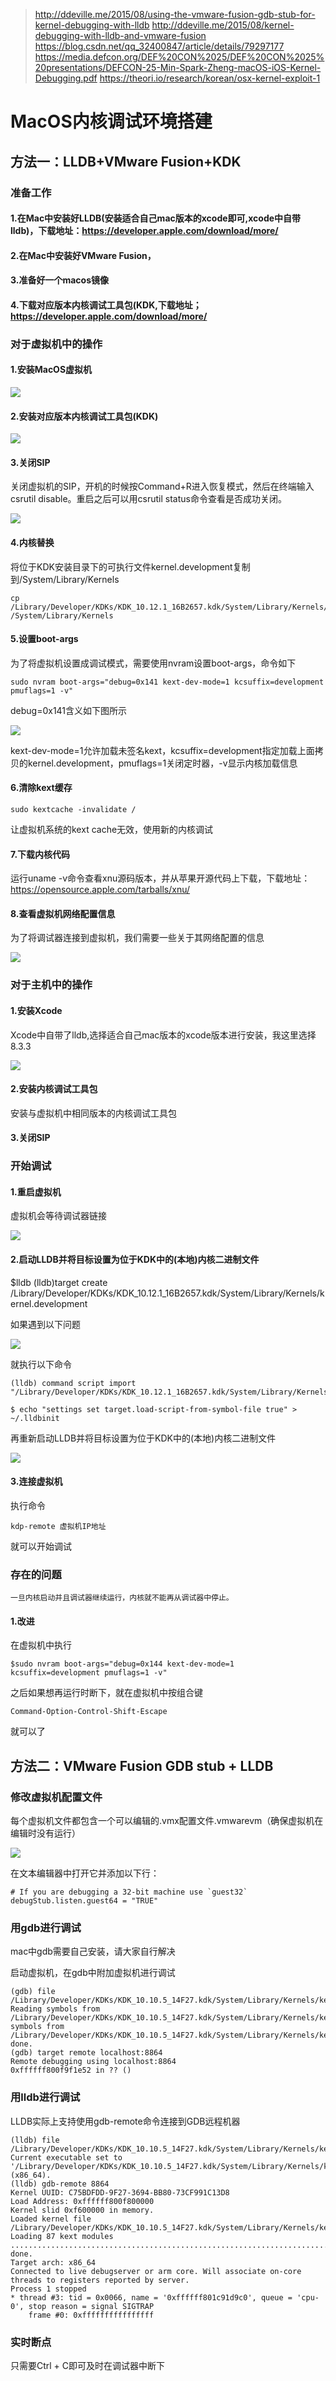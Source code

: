 > http://ddeville.me/2015/08/using-the-vmware-fusion-gdb-stub-for-kernel-debugging-with-lldb
> http://ddeville.me/2015/08/kernel-debugging-with-lldb-and-vmware-fusion
> https://blog.csdn.net/qq_32400847/article/details/79297177
> https://media.defcon.org/DEF%20CON%2025/DEF%20CON%2025%20presentations/DEFCON-25-Min-Spark-Zheng-macOS-iOS-Kernel-Debugging.pdf
> https://theori.io/research/korean/osx-kernel-exploit-1

# MacOS内核调试环境搭建
## 方法一：LLDB+VMware Fusion+KDK
### 准备工作
#### 1.在Mac中安装好LLDB(安装适合自己mac版本的xcode即可,xcode中自带lldb)，下载地址：https://developer.apple.com/download/more/

#### 2.在Mac中安装好VMware Fusion，

#### 3.准备好一个macos镜像

#### 4.下载对应版本内核调试工具包(KDK,下载地址；https://developer.apple.com/download/more/

### 对于虚拟机中的操作

#### 1.安装MacOS虚拟机

![](../Images/1.1.png)

#### 2.安装对应版本内核调试工具包(KDK)

![](../Images/1.2.png)

#### 3.关闭SIP

关闭虚拟机的SIP，开机的时候按Command+R进入恢复模式，然后在终端输入csrutil disable。重启之后可以用csrutil status命令查看是否成功关闭。 

![](../Images/1.3.png)

#### 4.内核替换

将位于KDK安装目录下的可执行文件kernel.development复制到/System/Library/Kernels

    cp /Library/Developer/KDKs/KDK_10.12.1_16B2657.kdk/System/Library/Kernels/kernel.development /System/Library/Kernels

#### 5.设置boot-args

为了将虚拟机设置成调试模式，需要使用nvram设置boot-args，命令如下

	sudo nvram boot-args="debug=0x141 kext-dev-mode=1 kcsuffix=development pmuflags=1 -v"

debug=0x141含义如下图所示

![](../Images/1.4.png)

kext-dev-mode=1允许加载未签名kext，kcsuffix=development指定加载上面拷贝的kernel.development，pmuflags=1关闭定时器，-v显示内核加载信息

#### 6.清除kext缓存

	sudo kextcache -invalidate /

让虚拟机系统的kext cache无效，使用新的内核调试

#### 7.下载内核代码

运行uname -v命令查看xnu源码版本，并从苹果开源代码上下载，下载地址：https://opensource.apple.com/tarballs/xnu/

#### 8.查看虚拟机网络配置信息

为了将调试器连接到虚拟机，我们需要一些关于其网络配置的信息

![](../Images/1.5.png)

### 对于主机中的操作

#### 1.安装Xcode

Xcode中自带了lldb,选择适合自己mac版本的xcode版本进行安装，我这里选择8.3.3

![](../Images/1.6.png)

#### 2.安装内核调试工具包

安装与虚拟机中相同版本的内核调试工具包

#### 3.关闭SIP

### 开始调试

#### 1.重启虚拟机

虚拟机会等待调试器链接

![](../Images/1.7.png)

#### 2.启动LLDB并将目标设置为位于KDK中的(本地)内核二进制文件

$lldb
(lldb)target create /Library/Developer/KDKs/KDK_10.12.1_16B2657.kdk/System/Library/Kernels/kernel.development

如果遇到以下问题

![](../Images/1.8.png)

就执行以下命令

	(lldb) command script import "/Library/Developer/KDKs/KDK_10.12.1_16B2657.kdk/System/Library/Kernels/kernel.dSYM/Contents/Resources/DWARF/../Python/kernel.py"
	
	$ echo "settings set target.load-script-from-symbol-file true" > ~/.lldbinit

再重新启动LLDB并将目标设置为位于KDK中的(本地)内核二进制文件

![](../Images/1.9.png)

#### 3.连接虚拟机

执行命令 

	kdp-remote 虚拟机IP地址

就可以开始调试

### 存在的问题

	一旦内核启动并且调试器继续运行，内核就不能再从调试器中停止。

#### 1.改进

在虚拟机中执行

	$sudo nvram boot-args="debug=0x144 kext-dev-mode=1 kcsuffix=development pmuflags=1 -v"

之后如果想再运行时断下，就在虚拟机中按组合键

	Command-Option-Control-Shift-Escape		

就可以了

## 方法二：VMware Fusion GDB stub + LLDB

### 修改虚拟机配置文件

每个虚拟机文件都包含一个可以编辑的.vmx配置文件.vmwarevm（确保虚拟机在编辑时没有运行）

![](../Images/1.10.png)

在文本编辑器中打开它并添加以下行：

	# If you are debugging a 32-bit machine use `guest32`
	debugStub.listen.guest64 = "TRUE"

### 用gdb进行调试

mac中gdb需要自己安装，请大家自行解决

启动虚拟机，在gdb中附加虚拟机进行调试

	(gdb) file /Library/Developer/KDKs/KDK_10.10.5_14F27.kdk/System/Library/Kernels/kernel.development
	Reading symbols from /Library/Developer/KDKs/KDK_10.10.5_14F27.kdk/System/Library/Kernels/kernel.development...Reading symbols from /Library/Developer/KDKs/KDK_10.10.5_14F27.kdk/System/Library/Kernels/kernel.development.dSYM/Contents/Resources/DWARF/kernel.development...
	done.
	(gdb) target remote localhost:8864
	Remote debugging using localhost:8864
	0xffffff800f9f1e52 in ?? ()

### 用lldb进行调试

LLDB实际上支持使用gdb-remote命令连接到GDB远程机器

	(lldb) file /Library/Developer/KDKs/KDK_10.10.5_14F27.kdk/System/Library/Kernels/kernel.development
	Current executable set to '/Library/Developer/KDKs/KDK_10.10.5_14F27.kdk/System/Library/Kernels/kernel.development' (x86_64).
	(lldb) gdb-remote 8864
	Kernel UUID: C75BDFDD-9F27-3694-BB80-73CF991C13D8
	Load Address: 0xffffff800f800000
	Kernel slid 0xf600000 in memory.
	Loaded kernel file /Library/Developer/KDKs/KDK_10.10.5_14F27.kdk/System/Library/Kernels/kernel.development
	Loading 87 kext modules ....................................................................................... done.
	Target arch: x86_64
	Connected to live debugserver or arm core. Will associate on-core threads to registers reported by server.
	Process 1 stopped
	* thread #3: tid = 0x0066, name = '0xffffff801c91d9c0', queue = 'cpu-0', stop reason = signal SIGTRAP
	    frame #0: 0xffffffffffffffff

### 实时断点

只需要Ctrl + C即可及时在调试器中断下
















